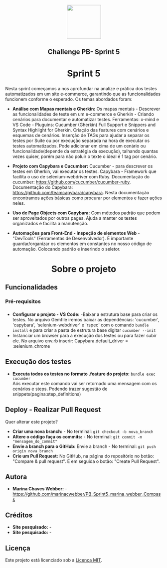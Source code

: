 ﻿<br clear="both">

<div align="center">
  <img height="109" src="https://portal.megabrasil.com.br/imagens/20211108_61893b11458eb.jpg"  />
</div>

###

<h2 align="center">Challenge PB- Sprint 5</h2>

###

<h1 align="center">Sprint 5</h1>

###

<p align="left"> Nesta sprint começamos a nos aprofundar na analize e prática dos testes automatizados em um site e-commerce, garantindo que as funcionalidades funcionem conforme o esperado. 
Os temas abordados foram: </p>

- **Análise com Mapas mentais e Gherkin:** Os mapas mentais - Descrever as funcionalidades de teste em um e-commerce e Gherkin - Criando cenários para documentar e automatizar testes.   Ferramentas: x-mind e VS Code - Pluguins: Cucumber (Gherkin) Full Support e Snippers and Syntax Highlight for Gherkin.
Criação das features com cenários e esquemas de cenários.
Inserção de TAGs para ajudar a separar os testes por Suite ou por execução separada na hora de executar os testes automatizados. Pode adicionar em cima de um cenário ou funcionalidade(depende da estratégia da execução), talhando quantas vezes quiser, porém para não poluir o texte o ideal é 1 tag por cenário. 
- **Projeto com Capybara e Cucumber:** Cucumber - para descrever os testes em Gherkin, vai executar os testes. Capybara - Framework que facilita o uso de selenium-webdriver com Ruby. Documentação do cucumber: https://github.com/cucumber/cucumber-ruby. Documentação do Capybara: https://github.com/teamcapybara/capybara. Nesta documentação encontramos ações básicas como procurar por elementos e fazer ações neles.

- **Uso de Page Objects com Capybara:** Com métodos padrão que podem ser aproveitados por outros pages. Ajuda a manter os testes organizados e facilita a manutenção. 
- **Automações para Front-End - Inspeção de elementos Web** - "DevTools" (Ferramentas de Desenvolvedor). É importante guardar/organizar os elementos em constantes no nosso código de automação. Colocando padrão e inserindo o seletor. 
###

<h1 align="center">Sobre o projeto</h1>

###

## Funcionalidades


###


<h3 align="left">Pré-requisitos </h3>

###


- **Configurar o projeto - VS Code:**  -Baixar a estrutura base para criar os testes. No arquivo Gemfile iremos baixar as dependências: 'cucumber', 'capybara', 'selenium-webdriver' e 'rspec' com o comando `bundle install` e para criar a pasta de estrutura base digitar `cucumber --init` <br>
- Instanciar um browser para a execução dos testes ou para fazer subir ele. No arquivo env.rb inserir: Capybara.default_driver = :selenium_chrome

## Execução dos testes  

- **Executa todos os testes no formato .feature do projeto:**    `bundle exec cucumber`  <br>
Aós executar este comando vai ser retornado uma mensagem com os cenários e steps. Podendo trazer sugestão de snippets(pagina:step_definitions)


###

## Deploy - Realizar Pull Request
<p align="left">Quer alterar este projeto? </p>

- **Criar uma nova branch:** - No terminal:  `git checkout -b nova_branch` 
- **Altere o código faça os commits:** - No terminal: `git commit -m "mensagem_do_commit"`
- **Envie a branch para o GitHub:** Envie a branch - No terminal: `git push origin nova_branch`
- **Crie um Pull Request:** No GitHub, na página do repositório no botão: "Compare & pull request". E em seguida o botão: "Create Pull Request".
###

## Autora


- **Marina Chaves Webber:**  - https://github.com/marinacwebber/PB_Sprint5_marina_webber_Compass

###
## Créditos

- **Site pesquisado:** - 
- **Site pesquisado:** - 

###
## Licença

Este projeto está licenciado sob a [Licença MIT](/LICENCE). 
###